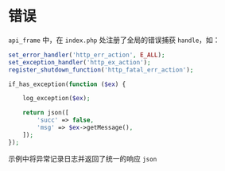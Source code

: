# 错误

`api_frame` 中，在 `index.php` 处注册了全局的错误捕获 `handle`，如：
```php
set_error_handler('http_err_action', E_ALL);
set_exception_handler('http_ex_action');
register_shutdown_function('http_fatal_err_action');

if_has_exception(function ($ex) {

    log_exception($ex);

    return json([
        'succ' => false,
        'msg' => $ex->getMessage(),
    ]);
});
```

示例中将异常记录日志并返回了统一的响应 `json`
